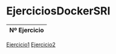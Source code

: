 # EjerciciosDockerSRI

| Nº Ejercicio |
|--------------|
[Ejercicio1](ejercicio1.md)
[Ejercicio2](ejercicio2.md)
